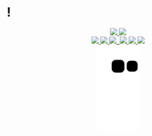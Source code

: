 # !

<div style="display: inline_block" align="center">
<a href="https://github.com/paivaas">
  <img height="140em" src="https://github-readme-stats.vercel.app/api?username=paivaas&show_icons=true&theme=material-palenight&include_all_comits=true&count_private=true"/>
  <img height="140em" src="https://github-readme-stats.vercel.app/api/top-langs/?username=paivaas&layout-compact&langs_count=16&theme=material-palenight"/>
</div>

  
<div style="display: inline_block" align="center">
 <img src="https://img.shields.io/badge/HTML5-E34F26?style=for-the-badge&logo=html5&logoColor=white">
 <img src="https://img.shields.io/badge/CSS3-1572B6?style=for-the-badge&logo=css3&logoColor=white">
 <img src="https://img.shields.io/badge/MySQL-00000F?style=for-the-badge&logo=mysql&logoColor=white">
 <img src"https://img.shields.io/badge/Microsoft_Azure-0089D6?style=for-the-badge&logo=microsoft-azure&logoColor=white">
 <img src="https://img.shields.io/badge/Amazon_AWS-232F3E?style=for-the-badge&logo=amazon-aws&logoColor=white"> 
 <img src="https://img.shields.io/badge/Git-E34F26?style=for-the-badge&logo=git&logoColor=white">
 <img src="https://img.shields.io/badge/Java-ED8B00?style=for-the-badge&logo=java&logoColor=white">
 </div>
  
  
<div align="center">
   <img src="https://github.com/Paivaas/Paivaas/blob/output/github-contribution-grid-snake.svg">
</div>
